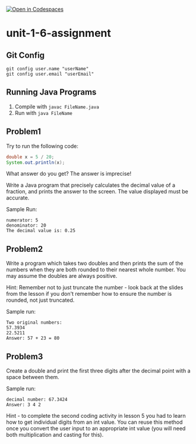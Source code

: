 [![Open in Codespaces](https://classroom.github.com/assets/launch-codespace-2972f46106e565e64193e422d61a12cf1da4916b45550586e14ef0a7c637dd04.svg)](https://classroom.github.com/open-in-codespaces?assignment_repo_id=15861990)
# unit-1-6-assignment

## Git Config
```
git config user.name "userName"
git config user.email "userEmail"
```

## Running Java Programs
1. Compile with `javac FileName.java`
2. Run with `java FileName`

## Problem1
Try to run the following code:
```java
double x = 5 / 20;
System.out.println(x);
```
What answer do you get? The answer is imprecise!

Write a Java program that precisely calculates the decimal value of a fraction, and prints the answer to the screen. The value displayed must be accurate.

Sample Run:
```
numerator: 5
denominator: 20
The decimal value is: 0.25
```

## Problem2
Write a program which takes two doubles and then prints the sum of the numbers when they are both rounded to their nearest whole number. You may assume the doubles are always positive.

Hint: Remember not to just truncate the number - look back at the slides from the lesson if you don't remember how to ensure the number is rounded, not just truncated.

Sample run:
```
Two original numbers:
57.3934
22.5211
Answer: 57 + 23 = 80
```

## Problem3
Create a double and print the first three digits after the decimal point with a space between them.

Sample run:
```
decimal number: 67.3424
Answer: 3 4 2
```
Hint - to complete the second coding activity in lesson 5 you had to learn how to get individual digits from an int value. You can reuse this method once you convert the user input to an appropriate int value (you will need both multiplication and casting for this).
